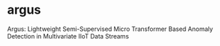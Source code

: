# argus
Argus: Lightweight Semi-Supervised Micro Transformer Based Anomaly Detection in Multivariate IIoT Data Streams
